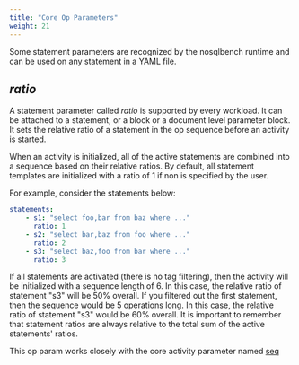 ```yaml
---
title: "Core Op Parameters"
weight: 21
---
```


Some statement parameters are recognized by the nosqlbench runtime and can
be used on any statement in a YAML file.

## *ratio*

A statement parameter called _ratio_ is supported by every workload. It
can be attached to a statement, or a block or a document level parameter
block. It sets the relative ratio of a statement in the op sequence before
an activity is started.

When an activity is initialized, all of the active statements are combined
into a sequence based on their relative ratios. By default, all statement
templates are initialized with a ratio of 1 if non is specified by the
user.

For example, consider the statements below:

```yaml
statements:
    - s1: "select foo,bar from baz where ..."
      ratio: 1
    - s2: "select bar,baz from foo where ..."
      ratio: 2
    - s3: "select baz,foo from bar where ..."
      ratio: 3
```

If all statements are activated (there is no tag filtering), then the
activity will be initialized with a sequence length of 6. In this case,
the relative ratio of statement "s3" will be 50% overall. If you filtered
out the first statement, then the sequence would be 5 operations long. In
this case, the relative ratio of statement "s3" would be 60% overall. It
is important to remember that statement ratios are always relative to the
total sum of the active statements' ratios.

This op param works closely with the core activity parameter named [seq](../core-activity-parameters/#seq) 

